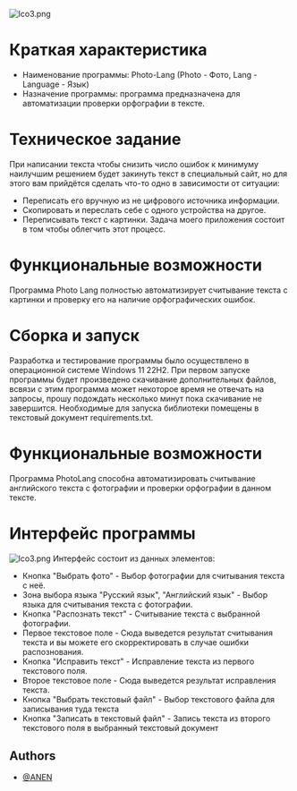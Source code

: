 ![Ico3.png](https://i.postimg.cc/rsRNXWm2/Ico3.png)


# Краткая характеристика
+ Наименование программы: Photo-Lang (Photo - Фото, Lang - Language - Язык)
+ Назначение программы: программа предназначена для автоматизации проверки орфографии в тексте.


# Техническое задание
При написании текста чтобы снизить число ошибок к минимуму наилучшим решением будет закинуть текст в специальный сайт, но для этого вам прийдётся сделать что-то одно в зависимости от ситуации:  
+ Переписать его вручную из не цифрового источника информации.
+ Скопировать и переслать себе с одного устройства на другое.
+ Переписывать текст с картинки.
Задача моего приложения состоит в том чтобы облегчить этот процесс.


# Функциональные возможности
Программа Photo Lang полностью автоматизирует считывание текста с картинки и проверку его на наличие орфографических ошибок.

# Сборка и запуск
Разработка и тестирование программы было осуществлено в операционной системе Windows 11 22H2.
При первом запуске программы будет произведено скачивание дополнительных файлов, всвязи с этим программа может некоторое время не отвечать на запросы,
прошу подождать несколько минут пока скачивание не завершится.
Необходимые для запуска библиотеки помещены в текстовый документ requirements.txt.

# Функциональные возможности
Программа PhotoLang способна автоматизировать считывание английского текста с фотографии и проверки орфографии в данном тексте.

# Интерфейс программы
![Ico3.png](https://i.postimg.cc/63DTJWVb/Screenshot-20221113-064017.png)
Интерфейс состоит из данных элементов:
+ Кнопка "Выбрать фото" - Выбор фотографии для считывания текста с неё.
+ Зона выбора языка "Русский язык", "Английский язык" - Выбор языка для считывания текста с фотографии.
+ Кнопка "Распознать текст" - Считывание текста с выбранной фотографии.
+ Первое текстовое поле - Сюда выведется результат считывания текста и вы можете его скорректировать в случае ошибки распознования.
+ Кнопка "Исправить текст" - Исправление текста из первого текстового поля.
+ Второе текстовое поле - Сюда выведется результат исправления текста.
+ Кнопка "Выбрать текстовый файл" - Выбор текстового файла для записывания туда текста
+ Кнопка "Записать в текстовый файл" - Запись текста из второго текстового поля в выбранный текстовый документ


## Authors

- [@ANEN](https://github.com/DangerousANEN)
